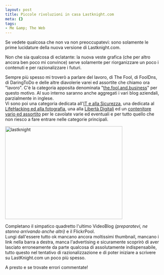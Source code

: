 ```yaml
--- 
layout: post
title: Piccole rivoluzioni in casa Lastknight.com
meta: {}
tags: 
- Me &amp; The Web
---
```

Se vedete qualcosa che non va non preoccupatevi: sono solamente le prime lucidature della nuova versione di Lastknight.com.  
  
Non che sia qualcosa di eclatante: la nuova veste grafica (che per altro ancora ben poco mi convince) serve solamente per riorganizzare un poco i contenuti e per razionalizzare i futuri.  
  
Sempre più spesso mi troverò a parlare del lavoro, di The Fool, di FoolDns, di DaringToDo e delle altre diavolerie varei ed assortite che chiamo ora "lavoro". C'è la categoria apposita denominata "[the.fool.and.business](http://www.lastknight.com/category/the-fool-and-business/)" per questo motivo. Al suo interno saranno anche aggregati i vari blog aziendali, parzialmente in inglese.  
Vi sono poi una categoria dedicata all'[IT e alla Sicurezza](http://www.lastknight.com/category/it-and-security/), una dedicata al [LifeHacking ed alla fotografia](http://www.lastknight.com/category/zen-and-photo/), una alla [Libertà Digitali](http://www.lastknight.com/category/liberta-digitali/) ed un [contenitore vario ed assortito](http://www.lastknight.com/category/fun-and-the-web/) per le cavolate varie ed eventuali e per tutto quello che non riesco a fare entrare nelle categorie principali.  
  
<a href="http://www.lastknight.com/download//2009/02/lastknight.jpg"><img src="http://www.lastknight.com/download//2009/02/lastknight-378x300.jpg" alt="lastknight" title="lastknight" width="378" height="300" class="aligncenter size-medium wp-image-1364" /></a> 
  
Completano il simpatico quadretto l'ultimo VideoBlog *(preparatevi, ne stanno arrivando anche altri)* e il FlickrPool.  
Lungi dall'essere tutto ok mancano ancora moltissimi thumbnail, mancano i link nella barra a destra, manca l'advertising e sicuramente scoprirò di aver lasciato erroneamente da parte qualcosa di assolutamente indispensabile, tutto questo nel tentativo di razionalizzazione e di poter iniziare a scrivere su LastKnight.com un poco più spesso.  
  
A presto e se trovate errori commentate!   
